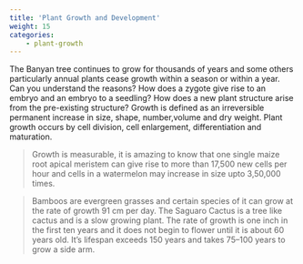 ```yaml
---
title: 'Plant Growth and Development'
weight: 15
categories:
    - plant-growth
---
```


The Banyan tree continues to grow for thousands of years and some others particularly annual plants cease growth within a season or within a year. Can you understand the reasons? How does a zygote give rise to an embryo and an embryo to a seedling? How does a new plant structure arise from the pre-existing structure? Growth is defined as an irreversible permanent increase in size, shape, number,volume and dry weight. Plant growth occurs by cell division, cell enlargement, differentiation and maturation.

> Growth is measurable, it is amazing to know that one single maize root apical meristem can give rise to more than 17,500 new cells per hour and cells in a watermelon may increase in size upto 3,50,000 times.

> Bamboos are evergreen grasses and certain species of it can grow at the rate of growth 91 cm per day. The Saguaro Cactus is a tree like cactus and is a slow growing plant. The rate of growth is one inch in the first ten years and it does not begin to flower until it is about 60 years old. It’s lifespan exceeds 150 years and takes 75–100 years to grow a side arm.
